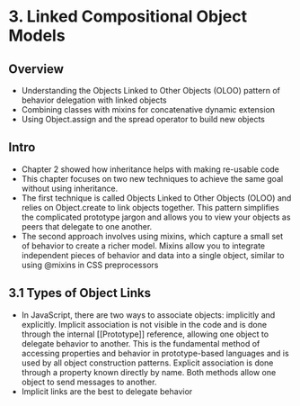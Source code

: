 # 3. Linked Compositional Object Models

## Overview

- Understanding the Objects Linked to Other
  Objects (OLOO) pattern of behavior delegation
  with linked objects
- Combining classes with mixins for concatenative
  dynamic extension
- Using Object.assign and the spread operator to
  build new objects

## Intro

- Chapter 2 showed how inheritance helps with making re-usable code
- This chapter focuses on two new techniques to achieve the same goal without using inheritance.
- The first technique is called Objects Linked to Other Objects (OLOO) and relies on Object.create to link objects together. This pattern simplifies the complicated prototype jargon and allows you to view your objects as peers that delegate to one another.
- The second approach involves using mixins, which capture a small set of behavior to create a richer model. Mixins allow you to integrate independent pieces of behavior and data into a single object, similar to using @mixins in CSS preprocessors

## 3.1 Types of Object Links

- In JavaScript, there are two ways to associate objects: implicitly and explicitly. Implicit association is not visible in the code and is done through the internal [[Prototype]] reference, allowing one object to delegate behavior to another. This is the fundamental method of accessing properties and behavior in prototype-based languages and is used by all object construction patterns. Explicit association is done through a property known directly by name. Both methods allow one object to send messages to another.
- Implicit links are the best to delegate behavior
